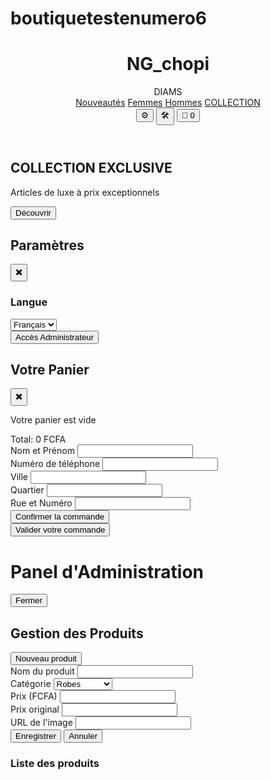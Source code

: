 # boutiquetestenumero6
<!DOCTYPE html>
<html lang="fr">
<head>
  <meta charset="UTF-8" />
  <meta name="viewport" content="width=device-width, initial-scale=1" />
  <title>NG_chopi_DIAMS - Boutique de Luxe</title>
  <script src="https://cdn.tailwindcss.com"></script>
  <link rel="stylesheet" href="styles.css" />
</head>
<body class="bg-gray-900 text-gray-100">
  <!-- Header -->
  <header class="bg-gradient-to-r from-black via-gray-900 to-black border-b border-yellow-400 sticky top-0 z-50">
    <div class="container mx-auto px-4 py-4 flex justify-between items-center">
      <div class="flex items-center space-x-2">
        <h1 id="siteTitle" class="text-3xl font-bold gold-text">NG_chopi</h1>
        <span id="siteSubtitle" class="text-yellow-400 font-semibold">DIAMS</span>
      </div>
      <nav class="hidden md:flex space-x-6">
        <a href="#" id="navNew" class="text-gray-300 hover:text-yellow-400">Nouveautés</a>
        <a href="#" id="navWomen" class="text-gray-300 hover:text-yellow-400">Femmes</a>
        <a href="#" id="navMen" class="text-gray-300 hover:text-yellow-400">Hommes</a>
        <a href="#" id="navCollection" class="text-yellow-400 font-bold">COLLECTION</a>
      </nav>
      <div class="flex items-center space-x-4">
        <button id="settingsBtn" class="text-yellow-400 hover:text-yellow-300" title="Paramètres">⚙️</button>
        <button id="adminBtn" class="text-yellow-400 hover:text-yellow-300" title="Admin">🛠️</button>
        <button id="cartBtn" class="relative text-yellow-400 hover:text-yellow-300" title="Panier">🛒
          <span id="cartCount" class="absolute -top-2 -right-2 bg-yellow-400 text-black text-xs rounded-full h-5 w-5 flex items-center justify-center font-bold hidden">0</span>
        </button>
      </div>
    </div>
  </header>

  <!-- Hero -->
  <section class="bg-gradient-to-r from-yellow-400 to-yellow-600 text-black py-16 text-center">
    <div class="container mx-auto px-4">
      <h2 id="heroTitle" class="text-4xl md:text-5xl font-bold mb-4">COLLECTION EXCLUSIVE</h2>
      <p id="heroSubtitle" class="text-xl mb-8">Articles de luxe à prix exceptionnels</p>
      <button id="heroButton" class="bg-black text-yellow-400 px-8 py-3 rounded-full font-bold hover:bg-gray-900 transition">Découvrir</button>
    </div>
  </section>

  <!-- Produits -->
  <section class="container mx-auto px-4 py-12">
    <div id="productsContainer" class="grid grid-cols-1 sm:grid-cols-2 md:grid-cols-3 lg:grid-cols-4 gap-8"></div>
  </section>

  <!-- Paramètres -->
  <div id="settingsPanel" class="fixed inset-0 bg-gray-900 bg-opacity-90 z-50 hidden">
    <div class="absolute right-0 top-0 h-full w-full max-w-md bg-gray-800/90 border-l border-yellow-400 overflow-y-auto"
         style="background-image: url('https://placehold.co/600x1000/111827/FFF?text=NG_chopi_DIAMS&font=montserrat'); background-blend-mode: overlay; background-size: cover;">
      <div class="p-6">
        <div class="flex justify-between items-center mb-6">
          <h2 id="settingsTitle" class="text-xl font-bold text-yellow-400">Paramètres</h2>
          <button id="closeSettings" class="text-yellow-400 hover:text-yellow-300">✖️</button>
        </div>
        <div class="space-y-6">
          <div>
            <h3 id="languageLabel" class="text-lg font-semibold text-yellow-400 mb-3">Langue</h3>
            <select id="languageSelector" class="w-full language-selector text-white rounded-lg px-4 py-2">
              <option value="fr">Français</option>
              <option value="en">English</option>
              <option value="ln">Lingala</option>
            </select>
          </div>
          <button id="adminAccessBtn" class="w-full bg-gradient-to-r from-yellow-400 to-yellow-600 text-black py-3 rounded-lg font-bold">Accès Administrateur</button>
        </div>
      </div>
    </div>
  </div>

  <!-- Panier -->
  <div id="cartOverlay" class="fixed inset-0 bg-black bg-opacity-75 z-50 hidden">
    <div class="absolute right-0 top-0 h-full w-full max-w-md bg-gray-900 border-l border-yellow-400 overflow-y-auto">
      <div class="p-6">
        <div class="flex justify-between items-center mb-6">
          <h2 id="cartTitle" class="text-xl font-bold text-yellow-400">Votre Panier</h2>
          <button id="closeCart" class="text-yellow-400 hover:text-yellow-300">✖️</button>
        </div>
        <div id="cartItems" class="space-y-4 mb-6">
          <p class="text-gray-400 text-center py-12" id="cartEmpty">Votre panier est vide</p>
        </div>
        <div class="border-t border-yellow-400/30 pt-6">
          <div class="flex justify-between items-center mb-6">
            <span id="cartTotalLabel" class="text-lg font-semibold">Total:</span>
            <span id="cartTotal" class="text-xl font-bold gold-text">0 FCFA</span>
          </div>
          <div id="clientForm" class="hidden">
            <div class="mb-4">
              <label id="clientNameLabel" class="block text-yellow-400 mb-2">Nom et Prénom</label>
              <input type="text" id="clientName" class="w-full bg-gray-800 border border-yellow-400/30 rounded-lg px-4 py-2 focus:outline-none focus:ring-2 focus:ring-yellow-400" required />
            </div>
            <div class="mb-4">
              <label id="clientPhoneLabel" class="block text-yellow-400 mb-2">Numéro de téléphone</label>
              <input type="tel" id="clientPhone" class="w-full bg-gray-800 border border-yellow-400/30 rounded-lg px-4 py-2 focus:outline-none focus:ring-2 focus:ring-yellow-400" required />
            </div>
            <div class="mb-4">
              <label id="clientCityLabel" class="block text-yellow-400 mb-2">Ville</label>
              <input type="text" id="clientCity" class="w-full bg-gray-800 border border-yellow-400/30 rounded-lg px-4 py-2 focus:outline-none focus:ring-2 focus:ring-yellow-400" required />
            </div>
            <div class="mb-4">
              <label id="clientNeighborhoodLabel" class="block text-yellow-400 mb-2">Quartier</label>
              <input type="text" id="clientNeighborhood" class="w-full bg-gray-800 border border-yellow-400/30 rounded-lg px-4 py-2 focus:outline-none focus:ring-2 focus:ring-yellow-400" required />
            </div>
            <div class="mb-6">
              <label id="clientStreetLabel" class="block text-yellow-400 mb-2">Rue et Numéro</label>
              <input type="text" id="clientStreet" class="w-full bg-gray-800 border border-yellow-400/30 rounded-lg px-4 py-2 focus:outline-none focus:ring-2 focus:ring-yellow-400" required />
            </div>
            <button id="confirmOrderBtn" class="w-full bg-gradient-to-r from-green-500 to-green-600 text-white py-3 rounded-lg font-bold hover:opacity-90 transition">Confirmer la commande</button>
          </div>
          <button id="validateOrderBtn" class="w-full bg-gradient-to-r from-yellow-400 to-yellow-600 text-black py-3 rounded-lg font-bold hover:opacity-90 transition">Valider votre commande</button>
        </div>
      </div>
    </div>
  </div>

  <!-- Espace Administrateur -->
  <div id="adminPanel" class="fixed inset-0 bg-gray-900 z-50 overflow-y-auto hidden">
    <div class="container mx-auto px-4 py-12">
      <div class="flex justify-between items-center mb-12">
        <h1 id="adminPanelTitle" class="text-3xl font-bold gold-text">Panel d'Administration</h1>
        <button id="closeAdmin" class="text-yellow-400 hover:text-yellow-300 px-4 py-2 border border-yellow-400 rounded-lg">Fermer</button>
      </div>
      <div class="bg-gray-800 rounded-lg p-6 mb-8">
        <h2 id="productManagementTitle" class="text-xl font-bold text-yellow-400 mb-4">Gestion des Produits</h2>
        <button id="addProductBtn" class="bg-green-500 text-white px-4 py-2 rounded-lg font-bold mb-4">Nouveau produit</button>
        <form id="adminProductForm" class="mb-6">
          <input type="hidden" id="productId" />
          <div class="grid grid-cols-1 md:grid-cols-2 gap-4 mb-4">
            <div>
              <label id="productNameLabel" class="block text-yellow-400 mb-2">Nom du produit</label>
              <input type="text" id="productName" class="w-full bg-gray-800 border border-yellow-400/30 rounded-lg px-4 py-2" required />
            </div>
            <div>
              <label id="productCategoryLabel" class="block text-yellow-400 mb-2">Catégorie</label>
              <select id="productCategory" class="w-full bg-gray-800 border border-yellow-400/30 rounded-lg px-4 py-2" required>
                <option value="Robes">Robes</option>
                <option value="Hauts">Hauts</option>
                <option value="Accessoires">Accessoires</option>
              </select>
            </div>
          </div>
          <div class="grid grid-cols-1 md:grid-cols-2 gap-4 mb-4">
            <div>
              <label id="productPriceLabel" class="block text-yellow-400 mb-2">Prix (FCFA)</label>
              <input type="number" id="productPrice" class="w-full bg-gray-800 border border-yellow-400/30 rounded-lg px-4 py-2" required />
            </div>
            <div>
              <label id="productOriginalPriceLabel" class="block text-yellow-400 mb-2">Prix original</label>
              <input type="number" id="productOriginalPrice" class="w-full bg-gray-800 border border-yellow-400/30 rounded-lg px-4 py-2" required />
            </div>
          </div>
          <div class="mb-4">
            <label id="productImageLabel" class="block text-yellow-400 mb-2">URL de l'image</label>
            <input type="text" id="productImage" class="w-full bg-gray-800 border border-yellow-400/30 rounded-lg px-4 py-2 mb-2" required />
          </div>
          <div class="flex space-x-3">
            <button id="saveProductBtn" type="submit" class="bg-yellow-400 text-black px-6 py-2 rounded-lg font-bold">Enregistrer</button>
            <button id="cancelEdit" type="button" class="bg-gray-700 text-white px-6 py-2 rounded-lg font-bold">Annuler</button>
          </div>
        </form>
        <div class="bg-gray-900 rounded-lg p-4 mb-4">
          <h3 id="productListTitle" class="text-lg font-semibold text-yellow-400 mb-3">Liste des produits</h3>
          <div id="adminProductsList" class="space-y-3"></div>
        </div>
      </div>
    </div>
  </div>

<script>
document.addEventListener('DOMContentLoaded', function() {
// --------- Données Produits ---------
let products = [
  {
    id: 1,
    name: "Robe de Soirée Élégante",
    price: 75000,
    originalPrice: 95000,
    image: "https://storage.googleapis.com/workspace-0f70711f-8b4e-4d94-86f1-2a93ccde5887/image/4f6e42aa-1393-409a-8d75-35dc173309c3.png",
    category: "Robes",
    rating: 4.8,
  },
  {
    id: 2,
    name: "Top Couture Premium",
    price: 45000,
    originalPrice: 65000,
    image: "https://storage.googleapis.com/workspace-0f70711f-8b4e-4d94-86f1-2a93ccde5887/image/a1a416cf-2ed9-4826-b0fe-b0bf9ac24fba.png",
    category: "Hauts",
    rating: 4.6,
  },
  {
    id: 3,
    name: "Robe Cocktail Diamants",
    price: 89000,
    originalPrice: 120000,
    image: "https://storage.googleapis.com/workspace-0f70711f-8b4e-4d94-86f1-2a93ccde5887/image/dc732eb3-2b4e-46f9-bca1-86c42649759c.png",
    category: "Robes",
    rating: 4.9,
  },
  {
    id: 4,
    name: "Montre Prestige Or",
    price: 125000,
    originalPrice: 180000,
    image: "https://storage.googleapis.com/workspace-0f70711f-8b4e-4d94-86f1-2a93ccde5887/image/58eefe4f-a865-4b1a-b96a-89a1659638b2.png",
    category: "Accessoires",
    rating: 5.0,
  },
];

// --------- Panier ---------
let cart = [];

// --------- Affichage Produits ---------
function displayProducts() {
  const container = document.getElementById('productsContainer');
  container.innerHTML = '';
  products.forEach(product => {
    const discount = Math.round((1 - product.price / product.originalPrice) * 100);
    const div = document.createElement('div');
    div.className = 'bg-gray-800 rounded-xl overflow-hidden border border-yellow-400/20 product-card transition duration-300';
    div.innerHTML = `
      <div class="relative">
        <img src="${product.image}" alt="${product.name}" class="w-full h-64 object-cover" />
        ${discount > 0 ? `<span class="absolute top-3 left-3 bg-yellow-400 text-black px-2 py-1 rounded text-xs font-bold">-${discount}%</span>` : ''}
      </div>
      <div class="p-4">
        <h3 class="font-semibold mb-2">${product.name}</h3>
        <div class="flex items-center mb-3">
          ${Array(5).fill().map((_, i) => `<svg class="w-4 h-4 ${i < Math.floor(product.rating) ? 'text-yellow-400' : 'text-gray-600'}" fill="currentColor" viewBox="0 0 24 24"><path d="M12 2l3.09 6.26L22 9.27l-5 4.87 1.18 6.88L12 17.77l-6.18 3.25L7 14.14 2 9.27l6.91-1.01L12 2z"/></svg>`).join('')}
          <span class="text-xs text-gray-400 ml-2">${product.rating}</span>
        </div>
        <div class="flex justify-between items-center">
          <div>
            <p class="text-yellow-400 font-bold">${product.price.toLocaleString()} FCFA</p>
            ${product.price < product.originalPrice ? `<p class="text-gray-500 text-sm line-through">${product.originalPrice.toLocaleString()} FCFA</p>` : ''}
          </div>
          <button class="bg-yellow-400 hover:bg-yellow-500 text-black px-3 py-1 rounded text-sm add-to-cart" data-id="${product.id}">Ajouter</button>
        </div>
      </div>
    `;
    container.appendChild(div);
  });
}

// --------- Mise à jour Panier ---------
function updateCart() {
  const cartItems = document.getElementById('cartItems');
  cartItems.innerHTML = '';
  if (cart.length === 0) {
    cartItems.innerHTML = '<p class="text-gray-400 text-center py-12">Votre panier est vide</p>';
    document.getElementById('cartCount').classList.add('hidden');
    document.getElementById('cartTotal').textContent = '0 FCFA';
    return;
  }
  document.getElementById('cartCount').classList.remove('hidden');
  let total = 0;
  cart.forEach(item => {
    total += item.price * item.quantity;
    const div = document.createElement('div');
    div.className = 'flex justify-between items-center';
    div.innerHTML = `<span>${item.name} (x${item.quantity})</span><span>${(item.price * item.quantity).toLocaleString()} FCFA</span>`;
    cartItems.appendChild(div);
  });
  document.getElementById('cartCount').textContent = cart.length;
  document.getElementById('cartTotal').textContent = total.toLocaleString() + ' FCFA';
}

// --------- Evenements Produits / Panier ---------
document.getElementById('productsContainer').addEventListener('click', (e) => {
  if (e.target.classList.contains('add-to-cart')) {
    const productId = parseInt(e.target.getAttribute('data-id'));
    const product = products.find(p => p.id === productId);
    if (!product) return;
    const cartItem = cart.find(item => item.id === productId);
    if (cartItem) {
      cartItem.quantity++;
    } else {
      cart.push({...product, quantity: 1});
    }
    updateCart();
  }
});
document.getElementById('cartBtn').addEventListener('click', () => {
  document.getElementById('cartOverlay').classList.remove('hidden');
  updateCart();
});
document.getElementById('closeCart').addEventListener('click', () => {
  document.getElementById('cartOverlay').classList.add('hidden');
});
document.getElementById('validateOrderBtn').addEventListener('click', () => {
  document.getElementById('validateOrderBtn').classList.add('hidden');
  document.getElementById('clientForm').classList.remove('hidden');
});
document.getElementById('confirmOrderBtn').addEventListener('click', () => {
  const clientName = document.getElementById('clientName').value.trim();
  const clientPhone = document.getElementById('clientPhone').value.trim();
  const clientCity = document.getElementById('clientCity').value.trim();
  const clientNeighborhood = document.getElementById('clientNeighborhood').value.trim();
  const clientStreet = document.getElementById('clientStreet').value.trim();
  if (!clientName || !clientPhone || !clientCity || !clientNeighborhood || !clientStreet) {
    alert("Veuillez remplir tous les champs du formulaire");
    return;
  }
  if (cart.length === 0) {
    alert("Votre panier est vide");
    return;
  }
  const total = cart.reduce((sum, item) => sum + item.price * item.quantity, 0);
  const orderDetails = cart.map(item => `• ${item.name} (x${item.quantity}) - ${(item.price * item.quantity).toLocaleString()} FCFA`).join('\n');
  const message = `🌟 Nouvelle commande NG_chopi_DIAMS 🌟\n\nCOMMANDE PREMIUM:\n${orderDetails}\n\nTOTAL: ${total.toLocaleString()} FCFA\n\nCLIENT:\nNom: ${clientName}\nTéléphone: ${clientPhone}\nAdresse: ${clientCity}, ${clientNeighborhood}, ${clientStreet}\n\nMerci pour votre commande !`;
  const whatsappUrl = `https://wa.me/242064230404?text=${encodeURIComponent(message)}`;
  window.open(whatsappUrl, '_blank');
  cart = [];
  updateCart();
  document.getElementById('clientForm').classList.add('hidden');
  document.getElementById('validateOrderBtn').classList.remove('hidden');
  document.getElementById('cartOverlay').classList.add('hidden');
});

// --------- Admin ---------
document.getElementById('adminBtn').addEventListener('click', () => {
  const code = prompt("Entrez le code d'accès à l'espace administrateur:");
  if (code === "@inganibirds2007") {
    document.getElementById('adminPanel').classList.remove('hidden');
    loadAdminProducts();
  } else {
    alert("Code incorrect !");
  }
});
document.getElementById('closeAdmin').addEventListener('click', () => {
  document.getElementById('adminPanel').classList.add('hidden');
});
document.getElementById('addProductBtn').addEventListener('click', resetAdminForm);
document.getElementById('cancelEdit').addEventListener('click', resetAdminForm);
document.getElementById('adminProductForm').addEventListener('submit', function(e) {
  e.preventDefault();
  const id = document.getElementById('productId').value;
  const name = document.getElementById('productName').value.trim();
  const price = parseInt(document.getElementById('productPrice').value);
  const originalPrice = parseInt(document.getElementById('productOriginalPrice').value);
  const image = document.getElementById('productImage').value.trim();
  const category = document.getElementById('productCategory').value;
  if (!name || !price || !originalPrice || !image || !category) {
    alert("Veuillez remplir tous les champs");
    return;
  }
  if (id) {
    const index = products.findIndex(p => p.id == id);
    if (index !== -1) {
      products[index] = { id: Number(id), name, price, originalPrice, image, category, rating: 4.5 };
    }
  } else {
    products.push({ id: Date.now(), name, price, originalPrice, image, category, rating: 4.5 });
  }
  resetAdminForm();
  loadAdminProducts();
  displayProducts();
});
function resetAdminForm() {
  document.getElementById('productId').value = '';
  document.getElementById('productName').value = '';
  document.getElementById('productPrice').value = '';
  document.getElementById('productOriginalPrice').value = '';
  document.getElementById('productImage').value = '';
  document.getElementById('productCategory').value = 'Robes';
}
function loadAdminProducts() {
  const container = document.getElementById('adminProductsList');
  container.innerHTML = '';
  products.forEach(product => {
    const div = document.createElement('div');
    div.className = 'flex justify-between items-center bg-gray-800 p-3 rounded-lg';
    div.innerHTML = `
      <div>
        <h4 class="font-medium">${product.name}</h4>
        <p class="text-sm text-yellow-400">${product.price.toLocaleString()} FCFA</p>
      </div>
      <div class="flex space-x-2">
        <button class="admin-edit-btn text-yellow-400 hover:text-yellow-300" data-id="${product.id}">✏️</button>
        <button class="admin-delete-btn text-red-400 hover:text-red-300" data-id="${product.id}">🗑️</button>
      </div>
    `;
    container.appendChild(div);
  });
}
document.getElementById('adminProductsList').addEventListener('click', e => {
  if (e.target.classList.contains('admin-edit-btn')) {
    const id = parseInt(e.target.getAttribute('data-id'));
    const product = products.find(p => p.id === id);
    if (!product) return;
    document.getElementById('productId').value = product.id;
    document.getElementById('productName').value = product.name;
    document.getElementById('productPrice').value = product.price;
    document.getElementById('productOriginalPrice').value = product.originalPrice;
    document.getElementById('productImage').value = product.image;
    document.getElementById('productCategory').value = product.category;
  }
  if (e.target.classList.contains('admin-delete-btn')) {
    const id = parseInt(e.target.getAttribute('data-id'));
    if (confirm("Voulez-vous vraiment supprimer ce produit ?")) {
      products = products.filter(p => p.id !== id);
      loadAdminProducts();
      displayProducts();
    }
  }
});

// --------- Paramètres ---------
document.getElementById('settingsBtn').addEventListener('click', () => {
  document.getElementById('settingsPanel').classList.remove('hidden');
});
document.getElementById('closeSettings').addEventListener('click', () => {
  document.getElementById('settingsPanel').classList.add('hidden');
});
document.getElementById('adminAccessBtn').addEventListener('click', () => {
  document.getElementById('settingsPanel').classList.add('hidden');
  const code = prompt("Entrez le code d'accès à l'espace administrateur:");
  if (code === "@inganibirds2007") {
    document.getElementById('adminPanel').classList.remove('hidden');
    loadAdminProducts();
  } else {
    alert("Code incorrect !");
  }
});

// --------- Multilingue ---------
const translations = {
  fr: {
    siteTitle: "NG_chopi",
    siteSubtitle: "DIAMS",
    navNew: "Nouveautés",
    navWomen: "Femmes",
    navMen: "Hommes",
    navCollection: "COLLECTION",
    heroTitle: "COLLECTION EXCLUSIVE",
    heroSubtitle: "Articles de luxe à prix exceptionnels",
    heroButton: "Découvrir",
    cartEmpty: "Votre panier est vide",
    cartTotalLabel: "Total:",
    validateOrderBtn: "Valider votre commande",
    confirmOrderBtn: "Confirmer la commande",
    settingsTitle: "Paramètres",
    languageLabel: "Langue",
    adminAccessBtn: "Accès Administrateur",
    cartTitle: "Votre Panier",
    adminPanelTitle: "Panel d'Administration",
    productManagementTitle: "Gestion des Produits",
    productNameLabel: "Nom du produit",
    productCategoryLabel: "Catégorie",
    productPriceLabel: "Prix (FCFA)",
    productOriginalPriceLabel: "Prix original",
    productImageLabel: "URL de l'image",
    saveBtn: "Enregistrer",
    cancelBtn: "Annuler",
    productListTitle: "Liste des produits",
  },
  en: { /* ... comme avant ... */ },
  ln: { /* ... comme avant ... */ }
};
function updateLanguage(lang) {
  document.getElementById('siteTitle').textContent = translations[lang].siteTitle;
  document.getElementById('siteSubtitle').textContent = translations[lang].siteSubtitle;
  document.getElementById('navNew').textContent = translations[lang].navNew;
  document.getElementById('navWomen').textContent = translations[lang].navWomen;
  document.getElementById('navMen').textContent = translations[lang].navMen;
  document.getElementById('navCollection').textContent = translations[lang].navCollection;
  document.getElementById('heroTitle').textContent = translations[lang].heroTitle;
  document.getElementById('heroSubtitle').textContent = translations[lang].heroSubtitle;
  document.getElementById('heroButton').textContent = translations[lang].heroButton;
  document.getElementById('cartEmpty').textContent = translations[lang].cartEmpty;
  document.getElementById('cartTotalLabel').textContent = translations[lang].cartTotalLabel;
  document.getElementById('validateOrderBtn').textContent = translations[lang].validateOrderBtn;
  document.getElementById('confirmOrderBtn').textContent = translations[lang].confirmOrderBtn;
  document.getElementById('settingsTitle').textContent = translations[lang].settingsTitle;
  document.getElementById('languageLabel').textContent = translations[lang].languageLabel;
  document.getElementById('adminAccessBtn').textContent = translations[lang].adminAccessBtn;
  document.getElementById('cartTitle').textContent = translations[lang].cartTitle;
  document.getElementById('adminPanelTitle').textContent = translations[lang].adminPanelTitle;
  document.getElementById('productManagementTitle').textContent = translations[lang].productManagementTitle;
  document.getElementById('productNameLabel').textContent = translations[lang].productNameLabel;
  document.getElementById('productCategoryLabel').textContent = translations[lang].productCategoryLabel;
  document.getElementById('productPriceLabel').textContent = translations[lang].productPriceLabel;
  document.getElementById('productOriginalPriceLabel').textContent = translations[lang].productOriginalPriceLabel;
  document.getElementById('productImageLabel').textContent = translations[lang].productImageLabel;
  document.getElementById('saveProductBtn').textContent = translations[lang].saveBtn;
  document.getElementById('cancelEdit').textContent = translations[lang].cancelBtn;
  document.getElementById('productListTitle').textContent = translations[lang].productListTitle;
}
document.getElementById('languageSelector').addEventListener('change', e => {
  updateLanguage(e.target.value);
});

// --------- Initialisation ---------
displayProducts();
updateCart();
updateLanguage('fr');
});
</script>
</body>
</html>
